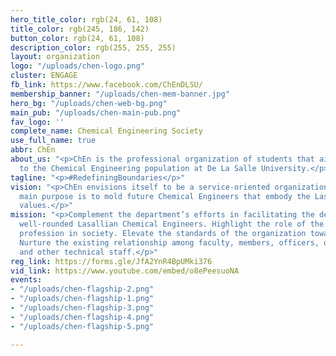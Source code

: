```yaml
---
hero_title_color: rgb(24, 61, 108)
title_color: rgb(245, 186, 142)
button_color: rgb(24, 61, 108)
description_color: rgb(255, 255, 255)
layout: organization
logo: "/uploads/chen-logo.png"
cluster: ENGAGE
fb_link: https://www.facebook.com/ChEnDLSU/
membership_banner: "/uploads/chen-mem-banner.jpg"
hero_bg: "/uploads/chen-web-bg.png"
main_pub: "/uploads/chen-main-pub.png"
fav_logo: ''
complete_name: Chemical Engineering Society
use_full_name: true
abbr: ChEn
about_us: "<p>ChEn is the professional organization of students that aims to cater
  to the Chemical Engineering population at De La Salle University.</p>"
tagline: "<p>#RedefiningBoundaries</p>"
vision: "<p>ChEn envisions itself to be a service-oriented organization in DLSU whose
  main purpose is to mold future Chemical Engineers that embody the Lasallian core
  values.</p>"
mission: "<p>Complement the department’s efforts in facilitating the development of
  well-rounded Lasallian Chemical Engineers. Highlight the role of the Chemical Engineering
  profession in society. Elevate the standards of the organization towards excellence.
  Nurture the existing relationship among faculty, members, officers, other organizations,
  and other technical staff.</p>"
reg_link: https://forms.gle/JfA2YnR4BpUMki376
vid_link: https://www.youtube.com/embed/o8ePeesuoNA
events:
- "/uploads/chen-flagship-2.png"
- "/uploads/chen-flagship-1.png"
- "/uploads/chen-flagship-3.png"
- "/uploads/chen-flagship-4.png"
- "/uploads/chen-flagship-5.png"

---
```

